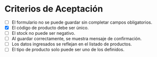 # Criterios de Aceptación

- [ ] El formulario no se puede guardar sin completar campos obligatorios.
- [x] El código de producto debe ser único.
- [ ] El stock no puede ser negativo.
- [ ] Al guardar correctamente, se muestra mensaje de confirmación.
- [ ] Los datos ingresados se reflejan en el listado de productos.
- [ ] El tipo de producto solo puede ser uno de los definidos.
